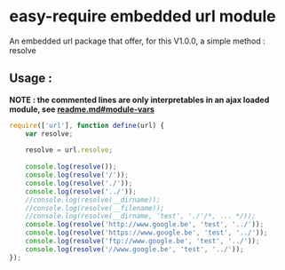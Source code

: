 easy-require embedded url module<a name="url"><a>
================================

An embedded url package that offer, for this V1.0.0, a simple method : resolve


Usage :
-------

<b>NOTE : the commented lines are only interpretables in an ajax loaded module, see <a href="./readme.md#module-vars">readme.md#module-vars</a></b>

```JavaScript
require(['url'], function define(url) {
    var resolve;
    
    resolve = url.resolve;
    
    console.log(resolve());
    console.log(resolve('/'));
    console.log(resolve('./'));
    console.log(resolve('../'));
    //console.log(resolve(__dirname));
    //console.log(resolve(__filename));
    //console.log(resolve(__dirname, 'test', './'/*, ... */));
    console.log(resolve('http://www.google.be', 'test', '../'));
    console.log(resolve('https://www.google.be', 'test', '../'));
    console.log(resolve('ftp://www.google.be', 'test', '../'));
    console.log(resolve('//www.google.be', 'test', '../'));
});
```
